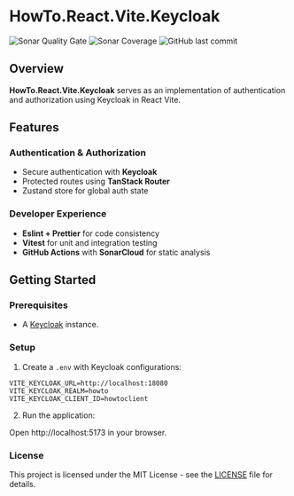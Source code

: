 # HowTo.React.Vite.Keycloak

![Sonar Quality Gate](https://img.shields.io/sonar/quality_gate/gasbrieo_howto-react-vite-keycloak?server=https%3A%2F%2Fsonarcloud.io&style=for-the-badge)
![Sonar Coverage](https://img.shields.io/sonar/coverage/gasbrieo_howto-react-vite-keycloak?server=https%3A%2F%2Fsonarcloud.io&style=for-the-badge)
![GitHub last commit](https://img.shields.io/github/last-commit/gasbrieo/howto-react-vite-keycloak?style=for-the-badge)

## Overview

**HowTo.React.Vite.Keycloak** serves as an implementation of authentication and authorization using Keycloak in React Vite.

## Features

### Authentication & Authorization
- Secure authentication with **Keycloak**
- Protected routes using **TanStack Router**
- Zustand store for global auth state

### Developer Experience
- **Eslint + Prettier** for code consistency
- **Vitest** for unit and integration testing
- **GitHub Actions** with **SonarCloud** for static analysis

## Getting Started

### Prerequisites

- A [Keycloak](https://www.keycloak.org) instance.

### Setup

1. Create a `.env` with Keycloak configurations:

```
VITE_KEYCLOAK_URL=http://localhost:18080
VITE_KEYCLOAK_REALM=howto
VITE_KEYCLOAK_CLIENT_ID=howtoclient
```

2. Run the application:
   
Open http://localhost:5173 in your browser.

### License

This project is licensed under the MIT License - see the [LICENSE](LICENSE) file for details.

